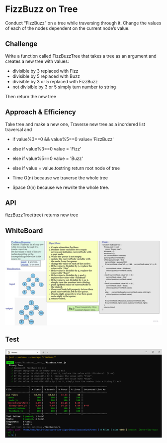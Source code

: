 # FizzBuzz on Tree

Conduct “FizzBuzz” on a tree while traversing through it. Change the values of each of the nodes dependent on the current node’s value.

## Challenge

Write a function called FizzBuzzTree that takes a tree as an argument and creates a new tree with values:
- divisible by 3 replaced with Fizz
- divisible by 5 replaced with Buzz
- divisible by 3 or 5 replaced with FizzBuzz
- not divisible by 3 or 5 simply turn number to string

Then return the new tree

## Approach & Efficiency

Take tree and make a new one, Traverse new tree as a inordered list traversal and 
- if value%3==0 &&  value%5==0 value='FizzBuzz'
- else if value%3==0 value = 'Fizz'
- else if value%5==0 value = 'Buzz'
- else if value = value.tostring
return root node of tree

- Time O(n) because we traverse the whole tree
- Space O(n) because we rewrite the whole tree.

## API

fizzBuzzTree(tree)
returns new tree 


## WhiteBoard
![whiteboard](./fizzBuzz.jpg)

## Test
![Testing](./testFizBuzz.png)
